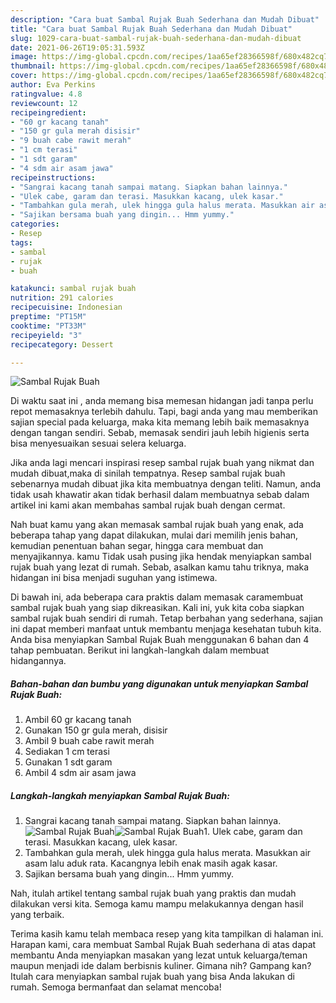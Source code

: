 ```yaml
---
description: "Cara buat Sambal Rujak Buah Sederhana dan Mudah Dibuat"
title: "Cara buat Sambal Rujak Buah Sederhana dan Mudah Dibuat"
slug: 1029-cara-buat-sambal-rujak-buah-sederhana-dan-mudah-dibuat
date: 2021-06-26T19:05:31.593Z
image: https://img-global.cpcdn.com/recipes/1aa65ef28366598f/680x482cq70/sambal-rujak-buah-foto-resep-utama.jpg
thumbnail: https://img-global.cpcdn.com/recipes/1aa65ef28366598f/680x482cq70/sambal-rujak-buah-foto-resep-utama.jpg
cover: https://img-global.cpcdn.com/recipes/1aa65ef28366598f/680x482cq70/sambal-rujak-buah-foto-resep-utama.jpg
author: Eva Perkins
ratingvalue: 4.8
reviewcount: 12
recipeingredient:
- "60 gr kacang tanah"
- "150 gr gula merah disisir"
- "9 buah cabe rawit merah"
- "1 cm terasi"
- "1 sdt garam"
- "4 sdm air asam jawa"
recipeinstructions:
- "Sangrai kacang tanah sampai matang. Siapkan bahan lainnya."
- "Ulek cabe, garam dan terasi. Masukkan kacang, ulek kasar."
- "Tambahkan gula merah, ulek hingga gula halus merata. Masukkan air asam lalu aduk rata. Kacangnya lebih enak masih agak kasar."
- "Sajikan bersama buah yang dingin... Hmm yummy."
categories:
- Resep
tags:
- sambal
- rujak
- buah

katakunci: sambal rujak buah 
nutrition: 291 calories
recipecuisine: Indonesian
preptime: "PT15M"
cooktime: "PT33M"
recipeyield: "3"
recipecategory: Dessert

---
```



![Sambal Rujak Buah](https://img-global.cpcdn.com/recipes/1aa65ef28366598f/680x482cq70/sambal-rujak-buah-foto-resep-utama.jpg)

Di waktu  saat ini , anda memang bisa memesan hidangan jadi tanpa perlu repot memasaknya terlebih dahulu. Tapi, bagi anda yang mau memberikan sajian special pada keluarga, maka kita memang lebih baik memasaknya dengan tangan sendiri. Sebab, memasak sendiri jauh lebih higienis serta bisa menyesuaikan sesuai selera keluarga.

Jika anda lagi mencari inspirasi resep sambal rujak buah yang nikmat dan mudah dibuat,maka di sinilah tempatnya. Resep sambal rujak buah  sebenarnya mudah dibuat jika kita membuatnya dengan teliti. Namun, anda tidak usah khawatir akan tidak berhasil dalam membuatnya 
sebab dalam artikel ini kami akan membahas sambal rujak buah dengan cermat.  



Nah buat kamu yang akan memasak sambal rujak buah yang enak, ada beberapa tahap yang dapat dilakukan, mulai dari memilih jenis bahan, kemudian penentuan bahan segar, hingga cara membuat dan menyajikannya. kamu Tidak usah pusing jika hendak menyiapkan sambal rujak buah yang lezat di rumah. Sebab, asalkan kamu  tahu triknya, maka hidangan ini bisa menjadi suguhan yang istimewa.

Di bawah ini, ada beberapa cara praktis  dalam memasak caramembuat sambal rujak buah yang siap dikreasikan. Kali ini, yuk kita coba siapkan sambal rujak buah sendiri di rumah. Tetap berbahan yang sederhana, sajian ini dapat memberi manfaat untuk membantu menjaga kesehatan tubuh kita. Anda bisa menyiapkan Sambal Rujak Buah menggunakan 6 bahan dan 4 tahap pembuatan. Berikut ini langkah-langkah dalam membuat hidangannya.

<!--inarticleads1-->

##### Bahan-bahan dan bumbu yang digunakan untuk menyiapkan Sambal Rujak Buah:

1. Ambil 60 gr kacang tanah
1. Gunakan 150 gr gula merah, disisir
1. Ambil 9 buah cabe rawit merah
1. Sediakan 1 cm terasi
1. Gunakan 1 sdt garam
1. Ambil 4 sdm air asam jawa




<!--inarticleads2-->

##### Langkah-langkah menyiapkan Sambal Rujak Buah:

1. Sangrai kacang tanah sampai matang. Siapkan bahan lainnya.
<img src="https://img-global.cpcdn.com/steps/e43ea4466940a3d0/160x128cq70/sambal-rujak-buah-langkah-memasak-1-foto.jpg" alt="Sambal Rujak Buah"><img src="https://img-global.cpcdn.com/steps/903184030c2ea5d7/160x128cq70/sambal-rujak-buah-langkah-memasak-1-foto.jpg" alt="Sambal Rujak Buah">1. Ulek cabe, garam dan terasi. Masukkan kacang, ulek kasar.
1. Tambahkan gula merah, ulek hingga gula halus merata. Masukkan air asam lalu aduk rata. Kacangnya lebih enak masih agak kasar.
1. Sajikan bersama buah yang dingin... Hmm yummy.




Nah, itulah artikel tentang  sambal rujak buah  yang praktis dan mudah dilakukan versi kita. Semoga kamu mampu melakukannya dengan hasil yang terbaik. 

Terima kasih kamu telah membaca resep yang kita tampilkan di halaman ini. Harapan kami, cara membuat  Sambal Rujak Buah sederhana di atas dapat membantu Anda menyiapkan masakan yang lezat untuk keluarga/teman maupun menjadi ide dalam berbisnis kuliner. Gimana nih? Gampang kan? Itulah cara menyiapkan sambal rujak buah yang bisa Anda lakukan di rumah. Semoga bermanfaat dan selamat mencoba!

